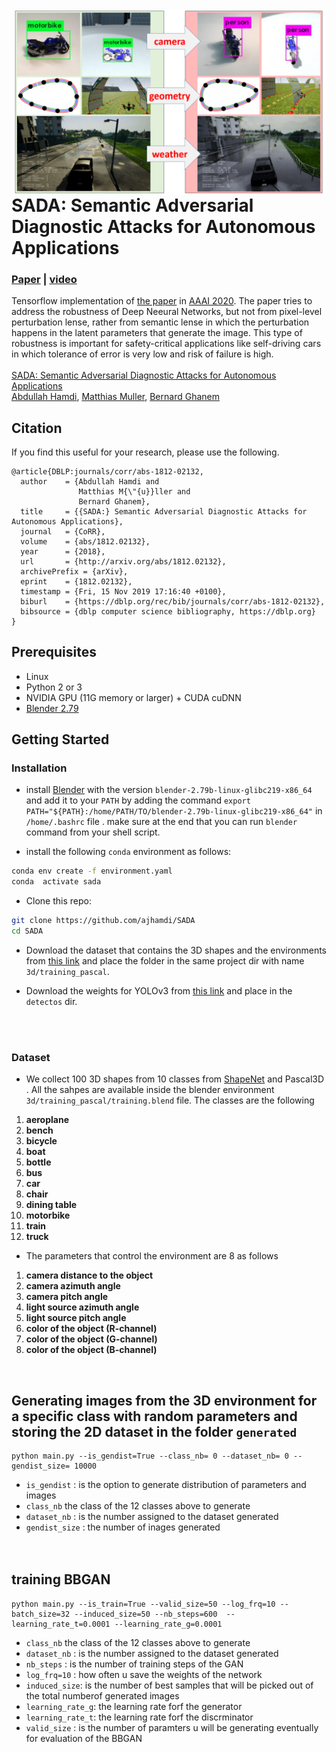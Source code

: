 <img src='.//examples/intro.png' align="right" width=500>
<br><br><br><br>

# SADA: Semantic Adversarial Diagnostic Attacks for Autonomous Applications
### [Paper](https://arxiv.org/pdf/1812.02132.pdf) |  [video](https://youtu.be/clguL24kVG0)  <br>
Tensorflow implementation of [the paper](https://arxiv.org/abs/1812.02132) in [AAAI 2020](https://aaai.org/Conferences/AAAI-20/). The paper tries to address the robustness of Deep Neeural Networks, but not from pixel-level perturbation lense, rather from semantic lense in which the perturbation happens in the latent parameters that generate the image. This type of robustness is important for safety-critical applications like self-driving cars in which tolerance of error is very low and risk of failure is high. <br><br>
[SADA: Semantic Adversarial Diagnostic Attacks for Autonomous Applications](https://arxiv.org/pdf/1812.02132.pdf)  
 [Abdullah Hamdi](https://abdullahamdi.com/), [Matthias Muller](https://matthias.pw/), [Bernard Ghanem](http://www.bernardghanem.com/)

## Citation

If you find this useful for your research, please use the following.

```
@article{DBLP:journals/corr/abs-1812-02132,
  author    = {Abdullah Hamdi and
               Matthias M{\"{u}}ller and
               Bernard Ghanem},
  title     = {{SADA:} Semantic Adversarial Diagnostic Attacks for Autonomous Applications},
  journal   = {CoRR},
  volume    = {abs/1812.02132},
  year      = {2018},
  url       = {http://arxiv.org/abs/1812.02132},
  archivePrefix = {arXiv},
  eprint    = {1812.02132},
  timestamp = {Fri, 15 Nov 2019 17:16:40 +0100},
  biburl    = {https://dblp.org/rec/bib/journals/corr/abs-1812-02132},
  bibsource = {dblp computer science bibliography, https://dblp.org}
}
```

## Prerequisites
- Linux 
- Python 2 or 3
- NVIDIA GPU (11G memory or larger) + CUDA cuDNN
- [Blender 2.79](https://www.blender.org/download/releases/2-79/)

## Getting Started
### Installation
- install [Blender](https://www.blender.org/download/releases/2-79/) with the version `blender-2.79b-linux-glibc219-x86_64` and add it to your `PATH` by adding the command `export PATH="${PATH}:/home/PATH/TO/blender-2.79b-linux-glibc219-x86_64"` in `/home/.bashrc` file . make sure at the end that you can run `blender` command from your shell script. 

- install the following `conda` environment as follows: 
```bash
conda env create -f environment.yaml
conda  activate sada
```
- Clone this repo:
```bash
git clone https://github.com/ajhamdi/SADA
cd SADA
```

- Download the dataset that contains the 3D shapes and the environments from [this link](https://drive.google.com/drive/folders/1IFKOivjYXBQOhnc2WV7E4hipxCtSoB4u?usp=sharing) and place the folder in the same project dir with name `3d/training_pascal`. 

- Download the weights for YOLOv3 from [this link](https://drive.google.com/file/d/1FeHobYulruf98ZOnWVpmqK8vza2u6MX-/view?usp=sharing) and place in the `detectos` dir. 

<br><br>

### Dataset
- We collect 100 3D shapes from 10 classes from [ShapeNet](https://www.shapenet.org/) and Pascal3D . All the sahpes are available inside the blender environment `3d/training_pascal/training.blend` file. The classes are the following 
1. **aeroplane** 
1. **bench** 
1. **bicycle**
1. **boat**
1. **bottle** 
1. **bus** 
1. **car** 
1. **chair** 
1. **dining table** 
1. **motorbike** 
1. **train** 
1. **truck** 

- The parameters that control the environment are 8 as follows  
1. **camera distance to the object** 
1. **camera azimuth angle** 
1. **camera pitch angle** 
1. **light source azimuth angle** 
1. **light source pitch angle** 
1. **color of the object (R-channel)** 
1. **color of the object (G-channel)** 
1. **color of the object (B-channel)** 


<br>

## Generating images from the 3D environment for a specific class with random parameters and storing the 2D dataset in the folder `generated` 

```
python main.py --is_gendist=True --class_nb= 0 --dataset_nb= 0 --gendist_size= 10000
```
* `is_gendist` : is the option to generate distribution of parameters and images  <br>
* `class_nb` the class of the 12 classes above to generate  <br>
* `dataset_nb` : is the number assigned to the dataset generated  <br>
* `gendist_size` : the number of inages generated  <br>
<br><br>


## training BBGAN
 

```
python main.py --is_train=True --valid_size=50 --log_frq=10 --batch_size=32 --induced_size=50 --nb_steps=600  --learning_rate_t=0.0001 --learning_rate_g=0.0001
```
* `class_nb` the class of the 12 classes above to generate  <br>
* `dataset_nb` : is the number assigned to the dataset generated  <br>
* `nb_steps` : is the number of training steps of the GAN <br>
* `log_frq=10` : how often u save the weights of the network<br>
* `induced_size`: is the number of best samples that will be picked out of the total numberof generated images  <br>
* `learning_rate_g`: the learning rate forf the generator
* `learning_rate_t`: the learning rate forf the discrminator
* `valid_size` : is the number of paramters u will be generating eventually for evaluation of the BBGAN <br>


<br><br>
